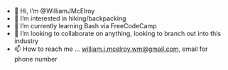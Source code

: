 - 👋 Hi, I’m @WilliamJMcElroy
- 👀 I’m interested in hiking/backpacking
- 🌱 I’m currently learning Bash via FreeCodeCamp
- 💞️ I’m looking to collaborate on anything, looking to branch out into this industry
- 📫 How to reach me ...
william.j.mcelroy.wm@gmail.com, email for phone number

<!---
WilliamJMcElroy/WilliamJMcElroy is a ✨ special ✨ repository because its `README.md` (this file) appears on your GitHub profile.
You can click the Preview link to take a look at your changes.
--->
